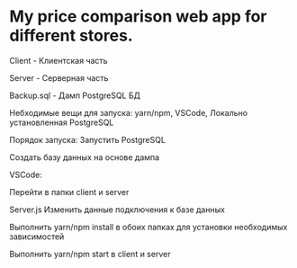 # My price comparison web app for different stores.

Client - Клиентская часть

Server - Серверная часть

Backup.sql - Дамп PostgreSQL БД

Небходимые вещи для запуска: yarn/npm, VSCode, Локально установленная PostgreSQL

Порядок запуска: Запустить PostgreSQL

Создать базу данных на основе дампа


VSCode:

Перейти в папки client и server

Server.js Изменить данные подключения к базе данных

Выполнить yarn/npm install в обоих папках для установки необходимых зависимостей

Выполнить yarn/npm start в client и server
